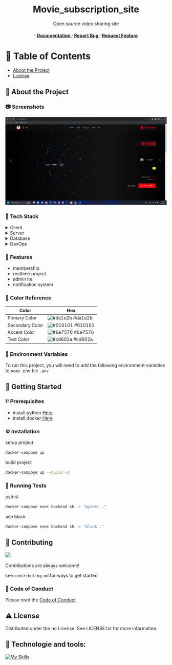 <div align='center'>

<h1> Movie_subscription_site</h1>
<p>Open source video sharing site</p>

<h4> <span> · </span> <a href="https://github.com/YasinSamooei/Movie_subscription_site/blob/master/README.md"> Documentation </a> <span> · </span> <a href="https://github.com/YasinSamooei/Movie_subscription_site/issues"> Report Bug </a> <span> · </span> <a href="https://github.com/YasinSamooei/Movie_subscription_site/issues"> Request Feature </a> </h4>


</div>

# :notebook_with_decorative_cover: Table of Contents

- [About the Project](#star2-about-the-project)
- [License](#warning-license)


## :star2: About the Project

### :camera: Screenshots
<div align="center"> <a href=""><img src="https://github.com/YasinSamooei/Movie_subscription_site/blob/main/demo.png?raw=true" alt='image' width='800'/></a> </div>


### :space_invader: Tech Stack
<details> <summary>Client</summary> <ul>
<li><a href="">Django</a></li>
<li><a href="">DRF</a></li>
</ul> </details>
<details> <summary>Server</summary> <ul>
<li><a href="">VPS</a></li>
</ul> </details>
<details> <summary>Database</summary> <ul>
<li><a href="">postgresrSQL</a></li>
</ul> </details>
<details> <summary>DevOps</summary> <ul>
<li><a href="">Docker</a></li>
<li><a href="">Nginx</a></li>
<li><a href="">Gunicorn</a></li>
<li><a href="">Github Action</a></li>
</ul> </details>

### :dart: Features
- membership
- realtime project
- admin lte
- notification system


### :art: Color Reference
| Color | Hex |
| --------------- | ---------------------------------------------------------------- |
| Primary Color | ![#da1e2b](https://via.placeholder.com/10/da1e2b?text=+) #da1e2b |
| Secondary Color | ![#010101](https://via.placeholder.com/10/010101?text=+) #010101 |
| Accent Color | ![#6e7576](https://via.placeholder.com/10/6e7576?text=+) #6e7576 |
| Text Color | ![#cd602a](https://via.placeholder.com/10/cd602a?text=+) #cd602a |

### :key: Environment Variables
To run this project, you will need to add the following environment variables to your .env file
`.env`



## :toolbox: Getting Started

### :bangbang: Prerequisites

- install python <a href="https://www.python.org/"> Here</a>
- install docker<a href="https://www.bing.com/ck/a?!&&p=a5e045a3e9bf4cf7JmltdHM9MTcwNjQwMDAwMCZpZ3VpZD0zNWFiOGNkZC0xNTdjLTY0ZWQtMWFhNy05ZTAzMTRhZTY1YzcmaW5zaWQ9NTE2Ng&ptn=3&ver=2&hsh=3&fclid=35ab8cdd-157c-64ed-1aa7-9e0314ae65c7&psq=docker+install&u=a1aHR0cHM6Ly9kb2NzLmRvY2tlci5jb20vZW5naW5lL2luc3RhbGwv&ntb=1"> Here</a>


### :gear: Installation

setup project
```bash
docker-compose up
```
build project
```bash
docker-compose up --build -d
```


### :test_tube: Running Tests

pytest
```bash
docker-compose exec backend sh -c "pytest ."
```
use black
```bash
docker-compose exec backend sh -c "black ."
```


## :wave: Contributing

<a href="https://github.com/YasinSamooei/Movie_subscription_site.git/graphs/contributors"> <img src="https://contrib.rocks/image?repo=Louis3797/awesome-readme-template" /> </a>

Contributions are always welcome!

see `contributing.md` for ways to get started

### :scroll: Code of Conduct

Please read the [Code of Conduct](https://github.com/YasinSamooei/Movie_subscription_site.git/blob/master/CODE_OF_CONDUCT.md)

## :warning: License

Distributed under the no License. See LICENSE.txt for more information.
## 📱 Technologie and tools:
[![My Skills](https://skillicons.dev/icons?i=python,django,html,css,bootstrap,git,github,docker.nginx.postgrsql,vscode)](https://skillicons.dev)


